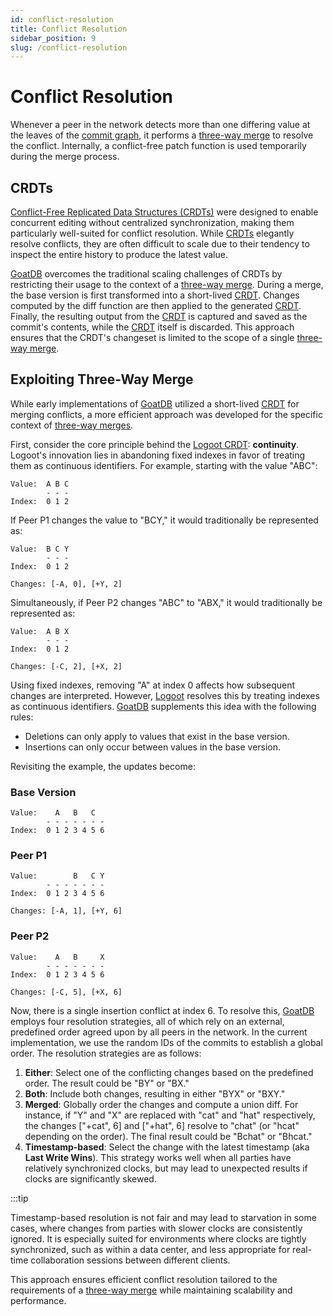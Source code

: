 ```yaml
---
id: conflict-resolution
title: Conflict Resolution
sidebar_position: 9
slug: /conflict-resolution
---
```



# Conflict Resolution

Whenever a peer in the network detects more than one differing value at the
leaves of the [commit graph](/docs/commit-graph), it performs a
[three-way merge](https://en.wikipedia.org/wiki/Merge_(version_control)#Three-way_merge)
to resolve the conflict. Internally, a conflict-free patch function is used
temporarily during the merge process.

## CRDTs

[Conflict-Free Replicated Data Structures (CRDTs)](https://en.wikipedia.org/wiki/Conflict-free_replicated_data_type)
were designed to enable concurrent editing without centralized synchronization,
making them particularly well-suited for conflict resolution. While
[CRDTs](https://en.wikipedia.org/wiki/Conflict-free_replicated_data_type)
elegantly resolve conflicts, they are often difficult to scale due to their
tendency to inspect the entire history to produce the latest value.

[GoatDB](/) overcomes the traditional scaling challenges of CRDTs by restricting
their usage to the context of a
[three-way merge](https://en.wikipedia.org/wiki/Merge_(version_control)#Three-way_merge).
During a merge, the base version is first transformed into a short-lived
[CRDT](https://en.wikipedia.org/wiki/Conflict-free_replicated_data_type).
Changes computed by the diff function are then applied to the generated
[CRDT](https://en.wikipedia.org/wiki/Conflict-free_replicated_data_type).
Finally, the resulting output from the
[CRDT](https://en.wikipedia.org/wiki/Conflict-free_replicated_data_type) is
captured and saved as the commit's contents, while the
[CRDT](https://en.wikipedia.org/wiki/Conflict-free_replicated_data_type) itself
is discarded. This approach ensures that the CRDT's changeset is limited to the
scope of a single
[three-way merge](https://en.wikipedia.org/wiki/Merge_(version_control)#Three-way_merge).

## Exploiting Three-Way Merge

While early implementations of [GoatDB](/) utilized a short-lived
[CRDT](https://en.wikipedia.org/wiki/Conflict-free_replicated_data_type) for
merging conflicts, a more efficient approach was developed for the specific
context of
[three-way merges](https://en.wikipedia.org/wiki/Merge_(version_control)#Three-way_merge).

First, consider the core principle behind the
[Logoot CRDT](https://inria.hal.science/inria-00432368/document):
**continuity**. Logoot's innovation lies in abandoning fixed indexes in favor of
treating them as continuous identifiers. For example, starting with the value
"ABC":

```
Value:  A B C
        - - -
Index:  0 1 2
```

If Peer P1 changes the value to "BCY," it would traditionally be represented as:

```
Value:  B C Y
        - - -
Index:  0 1 2

Changes: [-A, 0], [+Y, 2]
```

Simultaneously, if Peer P2 changes "ABC" to "ABX," it would traditionally be
represented as:

```
Value:  A B X
        - - -
Index:  0 1 2

Changes: [-C, 2], [+X, 2]
```

Using fixed indexes, removing "A" at index 0 affects how subsequent changes are
interpreted. However,
[Logoot](https://inria.hal.science/inria-00432368/document) resolves this by
treating indexes as continuous identifiers. [GoatDB](/) supplements this idea
with the following rules:

- Deletions can only apply to values that exist in the base version.
- Insertions can only occur between values in the base version.

Revisiting the example, the updates become:

### Base Version

```
Value:    A   B   C
        - - - - - - -
Index:  0 1 2 3 4 5 6
```

### Peer P1

```
Value:        B   C Y
        - - - - - - -
Index:  0 1 2 3 4 5 6

Changes: [-A, 1], [+Y, 6]
```

### Peer P2

```
Value:    A   B     X
        - - - - - - -
Index:  0 1 2 3 4 5 6

Changes: [-C, 5], [+X, 6]
```

Now, there is a single insertion conflict at index 6. To resolve this,
[GoatDB](/) employs four resolution strategies, all of which rely on an
external, predefined order agreed upon by all peers in the network. In the
current implementation, we use the random IDs of the commits to establish a
global order. The resolution strategies are as follows:

1. **Either**: Select one of the conflicting changes based on the predefined
   order. The result could be "BY" or "BX."
2. **Both**: Include both changes, resulting in either "BYX" or "BXY."
3. **Merged**: Globally order the changes and compute a union diff. For
   instance, if "Y" and "X" are replaced with "cat" and "hat" respectively, the
   changes ["+cat", 6] and ["+hat", 6] resolve to "chat" (or "hcat" depending on
   the order). The final result could be "Bchat" or "Bhcat."
4. **Timestamp-based**: Select the change with the latest timestamp (aka **Last
   Write Wins**). This strategy works well when all parties have relatively
   synchronized clocks, but may lead to unexpected results if clocks are
   significantly skewed.

:::tip

Timestamp-based resolution is not fair and may lead to starvation in some cases,
where changes from parties with slower clocks are consistently ignored. It is
especially suited for environments where clocks are tightly synchronized, such
as within a data center, and less appropriate for real-time collaboration
sessions between different clients.

This approach ensures efficient conflict resolution tailored to the requirements
of a
[three-way merge](https://en.wikipedia.org/wiki/Merge_(version_control)#Three-way_merge)
while maintaining scalability and performance.
